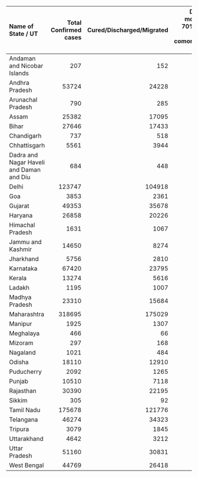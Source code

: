 | Name of State / UT                       |   Total Confirmed cases |   Cured/Discharged/Migrated |   Deaths ( more than 70% cases due to comorbidities ) |
|:-----------------------------------------|------------------------:|----------------------------:|------------------------------------------------------:|
| Andaman and Nicobar Islands              |                     207 |                         152 |                                                     0 |
| Andhra Pradesh                           |                   53724 |                       24228 |                                                   696 |
| Arunachal Pradesh                        |                     790 |                         285 |                                                     3 |
| Assam                                    |                   25382 |                       17095 |                                                    58 |
| Bihar                                    |                   27646 |                       17433 |                                                   217 |
| Chandigarh                               |                     737 |                         518 |                                                    12 |
| Chhattisgarh                             |                    5561 |                        3944 |                                                    25 |
| Dadra and Nagar Haveli and Daman and Diu |                     684 |                         448 |                                                     2 |
| Delhi                                    |                  123747 |                      104918 |                                                  3663 |
| Goa                                      |                    3853 |                        2361 |                                                    23 |
| Gujarat                                  |                   49353 |                       35678 |                                                  2162 |
| Haryana                                  |                   26858 |                       20226 |                                                   355 |
| Himachal Pradesh                         |                    1631 |                        1067 |                                                    11 |
| Jammu and Kashmir                        |                   14650 |                        8274 |                                                   254 |
| Jharkhand                                |                    5756 |                        2810 |                                                    53 |
| Karnataka                                |                   67420 |                       23795 |                                                  1403 |
| Kerala                                   |                   13274 |                        5616 |                                                    43 |
| Ladakh                                   |                    1195 |                        1007 |                                                     2 |
| Madhya Pradesh                           |                   23310 |                       15684 |                                                   738 |
| Maharashtra                              |                  318695 |                      175029 |                                                 12030 |
| Manipur                                  |                    1925 |                        1307 |                                                     0 |
| Meghalaya                                |                     466 |                          66 |                                                     4 |
| Mizoram                                  |                     297 |                         168 |                                                     0 |
| Nagaland                                 |                    1021 |                         484 |                                                     0 |
| Odisha                                   |                   18110 |                       12910 |                                                    97 |
| Puducherry                               |                    2092 |                        1265 |                                                    29 |
| Punjab                                   |                   10510 |                        7118 |                                                   262 |
| Rajasthan                                |                   30390 |                       22195 |                                                   568 |
| Sikkim                                   |                     305 |                          92 |                                                     0 |
| Tamil Nadu                               |                  175678 |                      121776 |                                                  2551 |
| Telangana                                |                   46274 |                       34323 |                                                   422 |
| Tripura                                  |                    3079 |                        1845 |                                                     7 |
| Uttarakhand                              |                    4642 |                        3212 |                                                    55 |
| Uttar Pradesh                            |                   51160 |                       30831 |                                                  1192 |
| West Bengal                              |                   44769 |                       26418 |                                                  1147 |